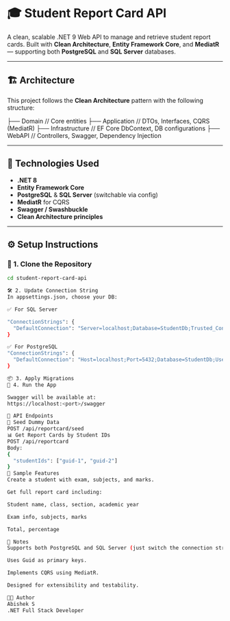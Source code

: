 # 🎓 Student Report Card API

A clean, scalable .NET 9 Web API to manage and retrieve student report cards. Built with **Clean Architecture**, **Entity Framework Core**, and **MediatR** — supporting both **PostgreSQL** and **SQL Server** databases.

---

## 🏗️ Architecture

This project follows the **Clean Architecture** pattern with the following structure:

├── Domain // Core entities
├── Application // DTOs, Interfaces, CQRS (MediatR)
├── Infrastructure // EF Core DbContext, DB configurations
├── WebAPI // Controllers, Swagger, Dependency Injection


---

## 🔧 Technologies Used

- **.NET 8**
- **Entity Framework Core**
- **PostgreSQL** & **SQL Server** (switchable via config)
- **MediatR** for CQRS
- **Swagger / Swashbuckle**
- **Clean Architecture principles**

---

## ⚙️ Setup Instructions

### 🔁 1. Clone the Repository

```bash
cd student-report-card-api

🛠️ 2. Update Connection String
In appsettings.json, choose your DB:

✅ For SQL Server

"ConnectionStrings": {
  "DefaultConnection": "Server=localhost;Database=StudentDb;Trusted_Connection=True;TrustServerCertificate=True;"
}

✅ For PostgreSQL
"ConnectionStrings": {
  "DefaultConnection": "Host=localhost;Port=5432;Database=StudentDb;Username=postgres;Password=yourpassword"
}

📦 3. Apply Migrations
🚀 4. Run the App

Swagger will be available at:
https://localhost:<port>/swagger

📮 API Endpoints
🌱 Seed Dummy Data
POST /api/reportcard/seed
📊 Get Report Cards by Student IDs
POST /api/reportcard
Body:
{
  "studentIds": ["guid-1", "guid-2"]
}
📁 Sample Features
Create a student with exam, subjects, and marks.

Get full report card including:

Student name, class, section, academic year

Exam info, subjects, marks

Total, percentage

📌 Notes
Supports both PostgreSQL and SQL Server (just switch the connection string + NuGet package).

Uses Guid as primary keys.

Implements CQRS using MediatR.

Designed for extensibility and testability.

👨‍💻 Author
Abishek S
.NET Full Stack Developer
